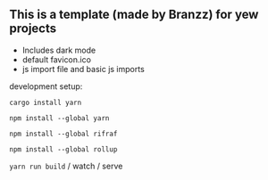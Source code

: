 ## This is a template (made by Branzz) for yew projects

* Includes dark mode
* default favicon.ico
* js import file and basic js imports


development setup:

`cargo install yarn`

`npm install --global yarn`

`npm install --global rifraf`

`npm install --global rollup`

`yarn run build` / watch / serve

